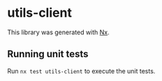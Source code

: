 # utils-client

This library was generated with [Nx](https://nx.dev).

## Running unit tests

Run `nx test utils-client` to execute the unit tests.
